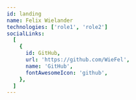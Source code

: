 ```yaml
---
id: landing
name: Felix Wielander
technologies: ['role1', 'role2']
socialLinks:
  [
    {
      id: GitHub,
      url: 'https://github.com/WieFel',
      name: 'GitHub',
      fontAwesomeIcon: 'github',
    },
  ]
---
```

